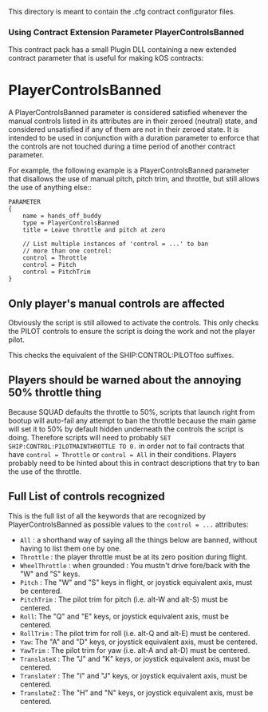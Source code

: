 This directory is meant to contain the .cfg contract configurator files.

### Using Contract Extension Parameter PlayerControlsBanned

This contract pack has a small Plugin DLL containing a new 
extended contract parameter that is useful for making kOS
contracts: 

PlayerControlsBanned
====================

A PlayerControlsBanned parameter is considered satisfied whenever
the manual controls listed in its attributes are in their zeroed
(neutral) state, and considered unsatisfied if any of them are not
in their zeroed state.  It is intended to be used in conjunction
with a duration parameter to enforce that the controls are not
touched during a time period of another contract parameter.

For example, the following example is a PlayerControlsBanned
parameter that disallows the use of manual pitch, pitch trim,
and throttle, but still allows the use of anything else::

    PARAMETER
    {
        name = hands_off_buddy
        type = PlayerControlsBanned
        title = Leave throttle and pitch at zero

        // List multiple instances of 'control = ...' to ban
        // more than one control:
        control = Throttle
        control = Pitch
        control = PitchTrim
    }

Only player's manual controls are affected
------------------------------------------

Obviously the script is still allowed to activate the controls.  This
only checks the PILOT controls to ensure the script is doing the work
and not the player pilot.

This checks the equivalent of the SHIP:CONTROL:PILOTfoo suffixes.

Players should be warned about the annoying 50% throttle thing
--------------------------------------------------------------

Because SQUAD defaults the throttle to 50%, scripts that launch right
from bootup will auto-fail any attempt to ban the throttle because
the main game will set it to 50% by default hidden underneath the
controls the script is doing.  Therefore scripts will need to
probably ``SET SHIP:CONTROL:PILOTMAINTHROTTLE TO 0.`` in order not
to fail contracts that have ``control = Throttle`` or ``control = All``
in their conditions.  Players probably need to be hinted about this
in contract descriptions that try to ban the use of the throttle.

Full List of controls recognized
--------------------------------

This is the full list of all the keywords that are recognized by
PlayerControlsBanned as possible values to the ``control = ...``
attributes:

- ``All`` : a shorthand way of saying all the things below are banned, without having to list them one by one.
- ``Throttle`` : the player throttle must be at its zero position during flight.
- ``WheelThrottle`` : when grounded : You mustn't drive fore/back with the "W" and "S" keys.
- ``Pitch`` : The "W" and "S" keys in flight, or joystick equivalent axis, must be centered.
- ``PitchTrim`` : The pilot trim for pitch (i.e. alt-W and alt-S) must be centered.
- ``Roll``: The "Q" and "E" keys, or joystick equivalent axis, must be centered.
- ``RollTrim`` : The pilot trim for roll (i.e. alt-Q and alt-E) must be centered.
- ``Yaw``: The "A" and "D" keys, or joystick equivalent axis, must be centered.
- ``YawTrim`` : The pilot trim for yaw (i.e. alt-A and alt-D) must be centered.
- ``TranslateX`` : The "J" and "K" keys, or joystick equivalent axis, must be centered.
- ``TranslateY`` : The "I" and "J" keys, or joystick equivalent axis, must be centered.
- ``TranslateZ`` : The "H" and "N" keys, or joystick equivalent axis, must be centered.
